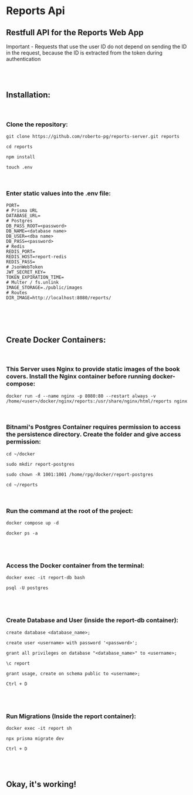 # Reports Api

## Restfull API for the Reports Web App
Important - Requests that use the user ID do not depend on sending the ID in the request, because the ID is extracted from the token during authentication

<br/>
<br/>

## Installation:

<br/>

<h3>Clone the repository: </h3>

```
git clone https://github.com/roberto-pg/reports-server.git reports
```

```
cd reports
```

```
npm install
```

```
touch .env
```

</br>

<h3>Enter static values into the .env file:</h3>

```
PORT=
# Prisma URL
DATABASE_URL=
# Postgres
DB_PASS_ROOT=<password>
DB_NAME=<database name>
DB_USER=<dba name>
DB_PASS=<password>
# Redis
REDIS_PORT=
REDIS_HOST=report-redis
REDIS_PASS=
# JsonWebToken
JWT_SECRET_KEY=
TOKEN_EXPIRATION_TIME=
# Multer / fs.unlink
IMAGE_STORAGE=./public/images
# Routes
DIR_IMAGE=http://localhost:8080/reports/

```

<br/>
<br/>
<br/>

## Create Docker Containers:

<br/>

### This Server uses Nginx to provide static images of the book covers. Install the Nginx container before running docker-compose:

```
docker run -d --name nginx -p 8080:80 --restart always -v /home/<user>/docker/nginx/reports:/usr/share/nginx/html/reports nginx               
```

<br/>

### Bitnami's Postgres Container requires permission to access the persistence directory. Create the folder and give access permission:

```
cd ~/docker
```

```
sudo mkdir report-postgres
```

```
sudo chown -R 1001:1001 /home/rpg/docker/report-postgres
```

```
cd ~/reports
```

<br/>

<h3>Run the command at the root of the project:</h3>

```
docker compose up -d
```

```
docker ps -a
```

<br/>
<br/>

<h3>Access the Docker container from the terminal:</h3>

```
docker exec -it report-db bash
```

```
psql -U postgres
```

<br/>
<br/>

<h3>Create Database and User (inside the report-db container):</h3>

```
create database <database_name>;
```

```
create user <username> with password '<password>';
```

```
grant all privileges on database "<database_name>" to <username>;
```

```
\c report
```

```
grant usage, create on schema public to <username>;
```

```
Ctrl + D
```

<br/>
<br/>

<h3>Run Migrations (Inside the report container):</h3>

```
docker exec -it report sh
```

```
npx prisma migrate dev
```

```
Ctrl + D
```

<br/>
<br/>

## Okay, it's working!
